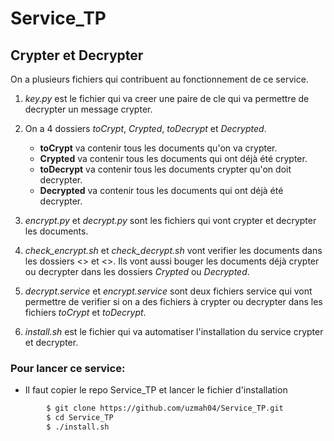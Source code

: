 # Service_TP
## Crypter et Decrypter
 
On a plusieurs fichiers qui contribuent au fonctionnement de ce service.


1. *key.py* est le fichier qui va creer une paire de cle qui va permettre de decrypter un message crypter.

2. On a 4 dossiers *toCrypt*, *Crypted*, *toDecrypt* et *Decrypted*. 
	- **toCrypt** va contenir tous les documents qu'on va crypter. 
	- **Crypted** va contenir tous les documents qui ont déjà été crypter.
	- **toDecrypt** va contenir tous les documents crypter qu'on doit decrypter.
	- **Decrypted** va contenir tous les documents qui ont déjà été decrypter.

3. *encrypt.py* et *decrypt.py* sont les fichiers qui vont crypter et decrypter les documents.

4. *check_encrypt.sh* et *check_decrypt.sh* vont verifier les documents dans les dossiers <<toCrypt>> et <<toDecrypt>>. Ils vont aussi bouger les documents déjà crypter ou decrypter dans les dossiers *Crypted* ou *Decrypted*.

5. *decrypt.service* et *encrypt.service* sont deux fichiers service qui vont permettre de verifier si on a des fichiers à crypter ou decrypter dans les fichiers *toCrypt* et *toDecrypt*.

6. *install.sh* est le fichier qui va automatiser l'installation du service crypter et decrypter.


### Pour lancer ce service:
- Il faut copier le repo Service_TP et lancer le fichier d'installation
```sh
        $ git clone https://github.com/uzmah04/Service_TP.git
        $ cd Service_TP
        $ ./install.sh
```
